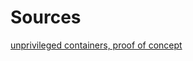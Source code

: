 # Sources
[unprivileged containers, proof of concept](https://zwischenzugs.com/2018/04/23/unprivileged-docker-builds-a-proof-of-concept/)

